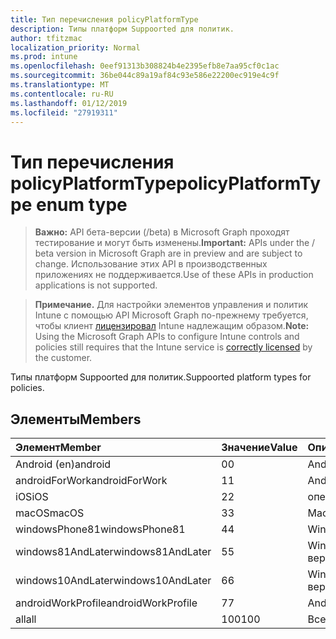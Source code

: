```yaml
---
title: Тип перечисления policyPlatformType
description: Типы платформ Suppoorted для политик.
author: tfitzmac
localization_priority: Normal
ms.prod: intune
ms.openlocfilehash: 0eef91313b308824b4e2395efb8e7aa95cf0c1ac
ms.sourcegitcommit: 36be044c89a19af84c93e586e22200ec919e4c9f
ms.translationtype: MT
ms.contentlocale: ru-RU
ms.lasthandoff: 01/12/2019
ms.locfileid: "27919311"
---
```

# <a name="policyplatformtype-enum-type"></a><span data-ttu-id="7e95a-103">Тип перечисления policyPlatformType</span><span class="sxs-lookup"><span data-stu-id="7e95a-103">policyPlatformType enum type</span></span>

> <span data-ttu-id="7e95a-104">**Важно:** API бета-версии (/beta) в Microsoft Graph проходят тестирование и могут быть изменены.</span><span class="sxs-lookup"><span data-stu-id="7e95a-104">**Important:** APIs under the / beta version in Microsoft Graph are in preview and are subject to change.</span></span> <span data-ttu-id="7e95a-105">Использование этих API в производственных приложениях не поддерживается.</span><span class="sxs-lookup"><span data-stu-id="7e95a-105">Use of these APIs in production applications is not supported.</span></span>

> <span data-ttu-id="7e95a-106">**Примечание.** Для настройки элементов управления и политик Intune с помощью API Microsoft Graph по-прежнему требуется, чтобы клиент [лицензировал](https://go.microsoft.com/fwlink/?linkid=839381) Intune надлежащим образом.</span><span class="sxs-lookup"><span data-stu-id="7e95a-106">**Note:** Using the Microsoft Graph APIs to configure Intune controls and policies still requires that the Intune service is [correctly licensed](https://go.microsoft.com/fwlink/?linkid=839381) by the customer.</span></span>

<span data-ttu-id="7e95a-107">Типы платформ Suppoorted для политик.</span><span class="sxs-lookup"><span data-stu-id="7e95a-107">Suppoorted platform types for policies.</span></span>
## <a name="members"></a><span data-ttu-id="7e95a-108">Элементы</span><span class="sxs-lookup"><span data-stu-id="7e95a-108">Members</span></span>
|<span data-ttu-id="7e95a-109">Элемент</span><span class="sxs-lookup"><span data-stu-id="7e95a-109">Member</span></span>|<span data-ttu-id="7e95a-110">Значение</span><span class="sxs-lookup"><span data-stu-id="7e95a-110">Value</span></span>|<span data-ttu-id="7e95a-111">Описание</span><span class="sxs-lookup"><span data-stu-id="7e95a-111">Description</span></span>|
|:---|:---|:---|
|<span data-ttu-id="7e95a-112">Android (en)</span><span class="sxs-lookup"><span data-stu-id="7e95a-112">android</span></span>|<span data-ttu-id="7e95a-113">0</span><span class="sxs-lookup"><span data-stu-id="7e95a-113">0</span></span>|<span data-ttu-id="7e95a-114">Android (en).</span><span class="sxs-lookup"><span data-stu-id="7e95a-114">Android.</span></span>|
|<span data-ttu-id="7e95a-115">androidForWork</span><span class="sxs-lookup"><span data-stu-id="7e95a-115">androidForWork</span></span>|<span data-ttu-id="7e95a-116">1</span><span class="sxs-lookup"><span data-stu-id="7e95a-116">1</span></span>|<span data-ttu-id="7e95a-117">AndroidForWork.</span><span class="sxs-lookup"><span data-stu-id="7e95a-117">AndroidForWork.</span></span>|
|<span data-ttu-id="7e95a-118">iOS</span><span class="sxs-lookup"><span data-stu-id="7e95a-118">iOS</span></span>|<span data-ttu-id="7e95a-119">2</span><span class="sxs-lookup"><span data-stu-id="7e95a-119">2</span></span>|<span data-ttu-id="7e95a-120">операций ввода-вывода.</span><span class="sxs-lookup"><span data-stu-id="7e95a-120">iOS.</span></span>|
|<span data-ttu-id="7e95a-121">macOS</span><span class="sxs-lookup"><span data-stu-id="7e95a-121">macOS</span></span>|<span data-ttu-id="7e95a-122">3</span><span class="sxs-lookup"><span data-stu-id="7e95a-122">3</span></span>|<span data-ttu-id="7e95a-123">MacOS.</span><span class="sxs-lookup"><span data-stu-id="7e95a-123">MacOS.</span></span>|
|<span data-ttu-id="7e95a-124">windowsPhone81</span><span class="sxs-lookup"><span data-stu-id="7e95a-124">windowsPhone81</span></span>|<span data-ttu-id="7e95a-125">4</span><span class="sxs-lookup"><span data-stu-id="7e95a-125">4</span></span>|<span data-ttu-id="7e95a-126">WindowsPhone 8.1.</span><span class="sxs-lookup"><span data-stu-id="7e95a-126">WindowsPhone 8.1.</span></span>|
|<span data-ttu-id="7e95a-127">windows81AndLater</span><span class="sxs-lookup"><span data-stu-id="7e95a-127">windows81AndLater</span></span>|<span data-ttu-id="7e95a-128">5</span><span class="sxs-lookup"><span data-stu-id="7e95a-128">5</span></span>|<span data-ttu-id="7e95a-129">Windows 8.1 и более поздних версий</span><span class="sxs-lookup"><span data-stu-id="7e95a-129">Windows 8.1 and later</span></span>|
|<span data-ttu-id="7e95a-130">windows10AndLater</span><span class="sxs-lookup"><span data-stu-id="7e95a-130">windows10AndLater</span></span>|<span data-ttu-id="7e95a-131">6</span><span class="sxs-lookup"><span data-stu-id="7e95a-131">6</span></span>|<span data-ttu-id="7e95a-132">Windows 10 и более поздних версий.</span><span class="sxs-lookup"><span data-stu-id="7e95a-132">Windows 10 and later.</span></span>|
|<span data-ttu-id="7e95a-133">androidWorkProfile</span><span class="sxs-lookup"><span data-stu-id="7e95a-133">androidWorkProfile</span></span>|<span data-ttu-id="7e95a-134">7</span><span class="sxs-lookup"><span data-stu-id="7e95a-134">7</span></span>|<span data-ttu-id="7e95a-135">AndroidWorkProfile.</span><span class="sxs-lookup"><span data-stu-id="7e95a-135">AndroidWorkProfile.</span></span>|
|<span data-ttu-id="7e95a-136">all</span><span class="sxs-lookup"><span data-stu-id="7e95a-136">all</span></span>|<span data-ttu-id="7e95a-137">100</span><span class="sxs-lookup"><span data-stu-id="7e95a-137">100</span></span>|<span data-ttu-id="7e95a-138">Все платформы.</span><span class="sxs-lookup"><span data-stu-id="7e95a-138">All platforms.</span></span>|





